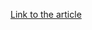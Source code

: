 [Link to the article](https://blog.malwarebytes.com/threat-spotlight/2020/07/threat-spotlight-wastedlocker-customized-ransomware/)
